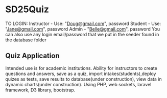 # SD25Quiz
TO LOGIN: Instructor - Use: "Doug@gmail.com", password
          Student - Use: "Jane@gmail.com", password
          Admin - "Belle@gmail.com", password
You can also use any login email/password that we put in the seeder found in the database folder


Quiz Application
-------

Intended use is for academic institutions.
Ability for instructors to create questions and answers, save as a quiz, import intakes(students),deploy quizes as tests, save results to database(under construction), view data in dynamic charts(under construction).
Using PHP, web sockets, laravel framework, D3 library, bootstrap.

